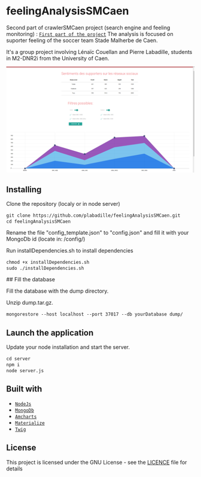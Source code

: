# feelingAnalysisSMCaen
Second part of crawlerSMCaen project (search engine and feeling monitoring) : [`First part of the project`](https://github.com/lcouellan/crawlerSMCaen/)
The analysis is focused on suporter feeling of the soccer team Stade Malherbe de Caen.

It's a group project involving Lénaïc Couellan and Pierre Labadille, students in M2-DNR2i from the University of Caen.

![](media/screenshot.png)

## Installing

Clone the repository (localy or in node server)
```
git clone https://github.com/plabadille/feelingAnalysisSMCaen.git
cd feelingAnalysisSMCaen
```

Rename the file "config_template.json" to "config.json" and fill it with your MongoDb id (locate in: /config/)

Run installDependencies.sh to install dependencies
```
chmod +x installDependencies.sh
sudo ./installDependencies.sh
```

## Fill the database 

Fill the database with the dump directory.

Unzip dump.tar.gz.

```
mongorestore --host localhost --port 37017 --db yourDatabase dump/
```

## Launch the application

Update your node installation and start the server.
```
cd server
npm i
node server.js
```

## Built with

* [`NodeJs`](https://nodejs.org)
* [`MongoDb`](https://www.mongodb.com/fr)
* [`Amcharts`](https://www.amcharts.com/)
* [`Materialize`](http://materializecss.com/)
* [`Twig`](http://twig.sensiolabs.org/)


## License

This project is licensed under the GNU License - see the [LICENCE](LICENSE) file for details
